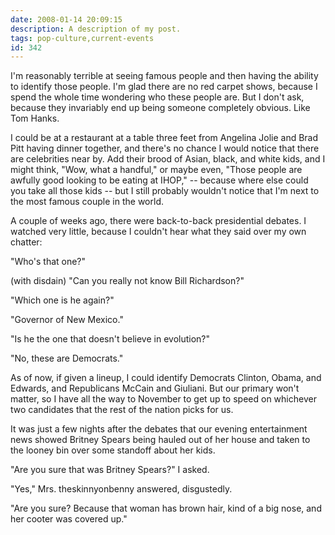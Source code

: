 ```yaml
---
date: 2008-01-14 20:09:15
description: A description of my post.
tags: pop-culture,current-events
id: 342
---
```

I'm reasonably terrible at seeing famous people and then having the ability to identify those people.  I'm glad there are no red carpet shows, because I spend the whole time wondering who these people are.  But I don't ask, because they invariably end up being someone completely obvious.  Like Tom Hanks.

I could be at a restaurant at a table three feet from Angelina Jolie and Brad Pitt having dinner together, and there's no chance I would notice that there are celebrities near by.  Add their brood of Asian, black, and white kids, and I might think, "Wow, what a handful," or maybe even, "Those people are awfully good looking to be eating at IHOP," -- because where else could you take all those kids -- but I still probably wouldn't notice that I'm next to the most famous couple in the world.
<!--more-->
A couple of weeks ago, there were back-to-back presidential debates.  I watched very little, because I couldn't hear what they said over my own chatter:

"Who's that one?"

(with disdain) "Can you really not know Bill Richardson?"

"Which one is he again?"

"Governor of New Mexico."

"Is he the one that doesn't believe in evolution?"

"No, these are Democrats."

As of now, if given a lineup, I could identify Democrats Clinton, Obama, and Edwards, and Republicans McCain and Giuliani.  But our primary won't matter, so I have all the way to November to get up to speed on whichever two candidates that the rest of the nation picks for us.

It was just a few nights after the debates that our evening entertainment news showed Britney Spears being hauled out of her house and taken to the looney bin over some standoff about her kids.

"Are you sure that was Britney Spears?" I asked.

"Yes," Mrs. theskinnyonbenny answered, disgustedly.

"Are you sure?  Because that woman has brown hair, kind of a big nose, and her cooter was covered up."